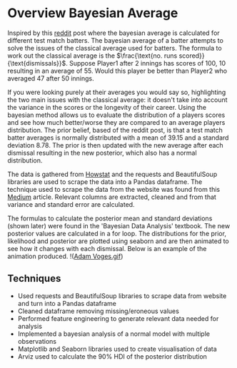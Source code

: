 # Overview Bayesian Average

Inspired by this [reddit](https://www.reddit.com/r/Cricket/comments/647njn/bayesian_analysis_of_steve_smiths_average_over/) post where the bayesian average is calculated for different test match batters. The bayesian average of a batter attempts to solve the issues of the classical average used for batters. The formula to work out the classical average is the $\frac{\text{no. runs scored}}{\text{dismissals}}$. Suppose Player1 after 2 innings has scores of 100, 10 resulting in an average of 55. Would this player be better than Player2 who averaged 47 after 50 innings. 

If you were looking purely at their averages you would say so, highlighting the two main issues with the classical average: it doesn't take into account the variance in the scores or the longevity of their career. Using the bayesian method allows us to evaluate the distribution of a players scores and see how much better/worse they are compared to an average players distribution. The prior belief, based of the reddit post, is that a test match batter averages is normally distributed with a mean of 39.15 and a standard deviation 8.78. The prior is then updated with the new average after each dismissal resulting in the new posterior, which also has a normal distribution. 

The data is gathered from [Howstat](http://www.howstat.com/cricket/statistics/players/PlayerProgressBat.asp?PlayerID=3463) and the requests and BeautifulSoup libraries are used to scrape the data into a Pandas dataframe. The technique used to scrape the data from the website was found from this [Medium](https://medium.com/geekculture/web-scraping-tables-in-python-using-beautiful-soup-8bbc31c5803e) article. Relevant columns are extracted, cleaned and from that variance and standard error are calculated. 

The formulas to calculate the posterior mean and standard deviations (shown later) were found in the 'Bayesian Data Analysis' textbook. The new posterior values are calculated in a for loop. The distributions for the prior, likelihood and posterior are plotted using seaborn and are then animated to see how it changes with each dismissal. Below is an example of the animation produced.
!([Adam Voges.gif](https://github.com/jkrishna12/Cricket_Bayesian_Average/blob/main/Adam%20Voges.gif))
## Techniques
- Used requests and BeautifulSoup libraries to scrape data from website and turn into a Pandas dataframe
- Cleaned dataframe removing missing/eroneous values
- Performed feature engineering to generate relevant data needed for analysis
- Implemented a bayesian analysis of a normal model with multiple observations
- Matplotlib and Seaborn libraries used to create visualisation of data
- Arviz used to calculate the 90% HDI of the posterior distribution
